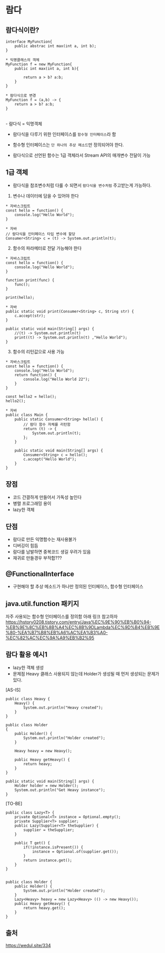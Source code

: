 # 람다

## 람다식이란?
```
interface MyFunction{
    public abstrac int max(int a, int b);
}

* 익명클래스의 객체
MyFunction f = new MyFunction{
    public int max(int a, int b){

        return a > b? a:b;
    }
}

* 람다식으로 변경
MyFunction f = (a,b) -> {
    return a > b? a:b;
}
```
<br>
- 람다식 = 익명객체

- 람다식을 다루기 위한 인터페이스를 `함수형 인터페이스`라 함

- 함수형 인터페이스는 `단 하나의 추상 메소드`만 정의되어야 한다.

- 람다식으로 선언된 함수는 1급 객체라서 Stream API의 매개변수 전달이 가능

## 1급 객체
- 람다식을 참조변수처럼 다룰 수 되면서 `람다식을 변수처럼` 주고받는게 가능하다.


1) 변수나 데이터에 담을 수 있어야 한다
```
* 자바스크립트
const hello = function() {
	console.log("Hello World");
}

* 자바
// 람다식을 인터페이스 타입 변수에 할당
Consumer<String> c = (t) -> System.out.println(t); 
```

2) 함수의 파라메터로 전달 가능해야 한다
```
* 자바스크립트
const hello = function() {
	console.log("Hello World");
}

function print(func) {
	func();
}

print(hello);

* 자바
public static void print(Consumer<String> c, String str) {
    c.accept(str);
}

public static void main(String[] args) {
    //(t) -> System.out.println(t)
    print((t) -> System.out.println(t) ,"Hello World");
}
```

3) 함수의 리턴값으로 사용 가능
```
* 자바스크립트
const hello = function() {
	console.log("Hello World");
    return function() {
    	console.log("Hello World 22");
    }
}

const hello2 = hello();
hello2();

* 자바
public class Main {
    public static Consumer<String> hello() {
        // 람다 함수 자체를 리턴함
        return (t) -> {
            System.out.println(t);
        };
    }

    public static void main(String[] args) {
        Consumer<String> c = hello();
        c.accept("Hello World");
    }
}
```


## 장점
- 코드 간결하게 만들어서 가독성 높인다
- 병렬 프로그래밍 용이
- lazy한 객체

## 단점
- 람다로 만든 익명함수는 재사용불가
- 디버깅이 힘듬
- 람다를 남발하면 중복코드 생길 우려가 있음
- 재귀로 만들경우 부적합???

## @FunctionalInterface
- 구현해야 할 추상 메소드가 하나만 정의된 인터페이스, 함수형 인터페이스

## java.util.function 패키지
자주 사용되는 함수형 인터페이스를 정의함
아래 링크 참고하자
https://hstory0208.tistory.com/entry/Java%EC%9E%90%EB%B0%94-%EB%9E%8C%EB%8B%A4%EC%8B%9DLambda%EC%9D%B4%EB%9E%80-%EA%B7%B8%EB%A6%AC%EA%B3%A0-%EC%82%AC%EC%9A%A9%EB%B2%95

## 람다 활용 예시1
- lazy한 객체 생성
- 문제점
    Heavy 클래스 사용되지 않는데 Holder가 생성될 때 먼저 생성되는 문제가 있다.

[AS-IS]
```
public class Heavy {        
    Heavy() {            
        System.out.println("Heavy created");        
    }    
}        

public class Holder 
{        
    public Holder() {            
        System.out.println("Holder created");  
    }            
        
    Heavy heavy = new Heavy();
    
    public Heavy getHeavy() {            
        return heavy;        
    }    
}        

public static void main(String[] args) {        
    Holder holder = new Holder();        
    System.out.println("Get Heavy instance");   
}

```

[TO-BE]
```
public class Lazy<T> {        
    private Optional<T> instance = Optional.empty();        
    private Supplier<T> supplier;                
    public Lazy(Supplier<T> theSupplier) {
        supplier = theSupplier;        
    }                
    
    public T get() {            
        if(!instance.isPresent()) {
            instance = Optional.of(supplier.get());
        }
        return instance.get();        
    }    
}


public class Holder {        
    public Holder() {            
        System.out.println("Holder created");        
    }            
    Lazy<Heavy> heavy = new Lazy<Heavy> (() -> new Heavy());        
    public Heavy getHeavy() {
        return heavy.get();        
    }
}
```



## 출처
https://wedul.site/334


